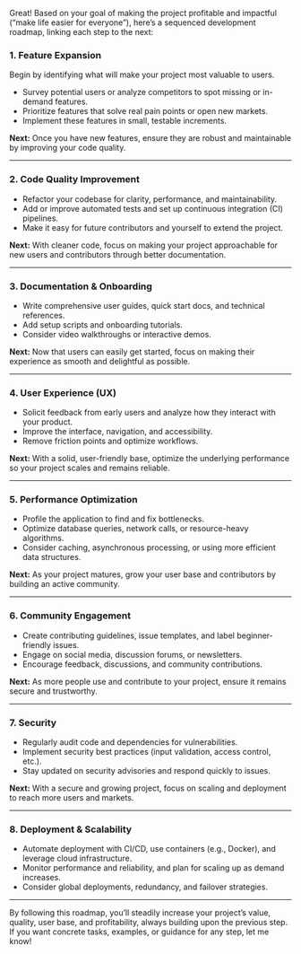 Great! Based on your goal of making the project profitable and impactful (“make life easier for everyone”), here’s a sequenced development roadmap, linking each step to the next:

### 1. Feature Expansion  
Begin by identifying what will make your project most valuable to users.  
- Survey potential users or analyze competitors to spot missing or in-demand features.
- Prioritize features that solve real pain points or open new markets.
- Implement these features in small, testable increments.

**Next:** Once you have new features, ensure they are robust and maintainable by improving your code quality.

---

### 2. Code Quality Improvement  
- Refactor your codebase for clarity, performance, and maintainability.
- Add or improve automated tests and set up continuous integration (CI) pipelines.
- Make it easy for future contributors and yourself to extend the project.

**Next:** With cleaner code, focus on making your project approachable for new users and contributors through better documentation.

---

### 3. Documentation & Onboarding  
- Write comprehensive user guides, quick start docs, and technical references.
- Add setup scripts and onboarding tutorials.
- Consider video walkthroughs or interactive demos.

**Next:** Now that users can easily get started, focus on making their experience as smooth and delightful as possible.

---

### 4. User Experience (UX)  
- Solicit feedback from early users and analyze how they interact with your product.
- Improve the interface, navigation, and accessibility.
- Remove friction points and optimize workflows.

**Next:** With a solid, user-friendly base, optimize the underlying performance so your project scales and remains reliable.

---

### 5. Performance Optimization  
- Profile the application to find and fix bottlenecks.
- Optimize database queries, network calls, or resource-heavy algorithms.
- Consider caching, asynchronous processing, or using more efficient data structures.

**Next:** As your project matures, grow your user base and contributors by building an active community.

---

### 6. Community Engagement  
- Create contributing guidelines, issue templates, and label beginner-friendly issues.
- Engage on social media, discussion forums, or newsletters.
- Encourage feedback, discussions, and community contributions.

**Next:** As more people use and contribute to your project, ensure it remains secure and trustworthy.

---

### 7. Security  
- Regularly audit code and dependencies for vulnerabilities.
- Implement security best practices (input validation, access control, etc.).
- Stay updated on security advisories and respond quickly to issues.

**Next:** With a secure and growing project, focus on scaling and deployment to reach more users and markets.

---

### 8. Deployment & Scalability  
- Automate deployment with CI/CD, use containers (e.g., Docker), and leverage cloud infrastructure.
- Monitor performance and reliability, and plan for scaling up as demand increases.
- Consider global deployments, redundancy, and failover strategies.

---

By following this roadmap, you’ll steadily increase your project’s value, quality, user base, and profitability, always building upon the previous step. If you want concrete tasks, examples, or guidance for any step, let me know!
